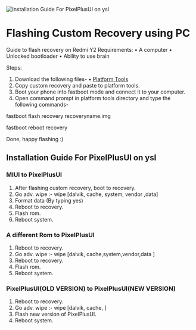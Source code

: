 ![Installation Guide For PixelPlusUI on ysl](https://i.imgur.com/pmZkslu.png "Installation")

# Flashing Custom Recovery using PC 
Guide to flash recovery on Redmi Y2
Requirements:
• A computer
• Unlocked bootloader
• Ability to use brain

Steps:
1. Download the following files-
• [Platform Tools](https://developer.android.com/studio/releases/platform-tools)
2. Copy custom recovery and paste to platform tools.
3. Boot your phone into fastboot mode and connect it to your computer.
4. Open command prompt in platform tools directory and type the following commands-

fastboot flash recovery recoveryname.img

fastboot reboot recovery

Done, happy flashing :)

## Installation Guide For PixelPlusUI on ysl

### MIUI to PixelPlusUI
1. After flashing custom recovery, boot to recovery.
2. Go adv. wipe :- wipe [dalvik, cache, system, vendor ,data]
3. Format data (By typing yes)
4. Reboot to recovery.
5. Flash rom.
6. Reboot system.

### A different Rom to PixelPlusUI
1. Reboot to recovery.
2. Go adv. wipe :- wipe [dalvik, cache,system,vendor,data ]
3. Reboot to recovery.
4. Flash rom.                          
5. Reboot system.
                   
### PixelPlusUI(OLD VERSION) to PixelPlusUI(NEW VERSION)
1. Reboot to recovery.
2. Go adv. wipe :- wipe [dalvik, cache, ]
3. Flash new version of PixelPlusUI.
4. Reboot system.


